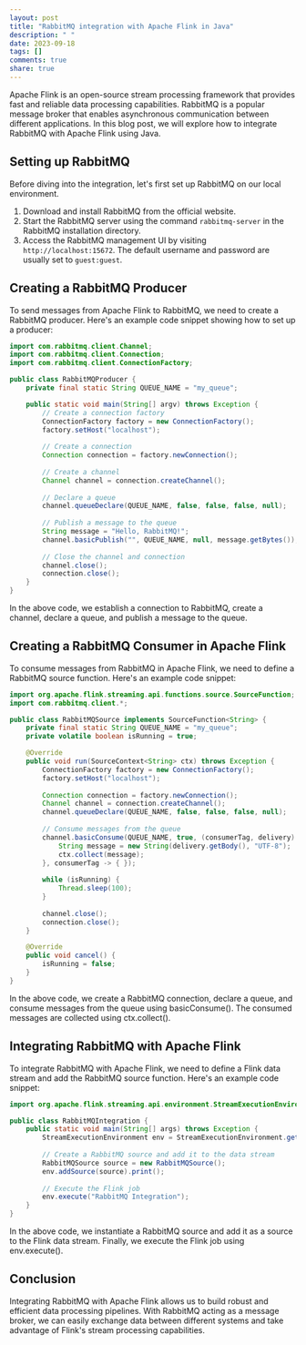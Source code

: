 ```yaml
---
layout: post
title: "RabbitMQ integration with Apache Flink in Java"
description: " "
date: 2023-09-18
tags: []
comments: true
share: true
---
```


Apache Flink is an open-source stream processing framework that provides fast and reliable data processing capabilities. RabbitMQ is a popular message broker that enables asynchronous communication between different applications. In this blog post, we will explore how to integrate RabbitMQ with Apache Flink using Java.

## Setting up RabbitMQ

Before diving into the integration, let's first set up RabbitMQ on our local environment. 

1. Download and install RabbitMQ from the official website.
2. Start the RabbitMQ server using the command `rabbitmq-server` in the RabbitMQ installation directory.
3. Access the RabbitMQ management UI by visiting `http://localhost:15672`. The default username and password are usually set to `guest:guest`.

## Creating a RabbitMQ Producer

To send messages from Apache Flink to RabbitMQ, we need to create a RabbitMQ producer. Here's an example code snippet showing how to set up a producer:

```java
import com.rabbitmq.client.Channel;
import com.rabbitmq.client.Connection;
import com.rabbitmq.client.ConnectionFactory;

public class RabbitMQProducer {
    private final static String QUEUE_NAME = "my_queue";

    public static void main(String[] argv) throws Exception {
        // Create a connection factory
        ConnectionFactory factory = new ConnectionFactory();
        factory.setHost("localhost");
        
        // Create a connection
        Connection connection = factory.newConnection();
        
        // Create a channel
        Channel channel = connection.createChannel();
        
        // Declare a queue
        channel.queueDeclare(QUEUE_NAME, false, false, false, null);
        
        // Publish a message to the queue
        String message = "Hello, RabbitMQ!";
        channel.basicPublish("", QUEUE_NAME, null, message.getBytes());
        
        // Close the channel and connection
        channel.close();
        connection.close();
    }
}
```

In the above code, we establish a connection to RabbitMQ, create a channel, declare a queue, and publish a message to the queue.

## Creating a RabbitMQ Consumer in Apache Flink

To consume messages from RabbitMQ in Apache Flink, we need to define a RabbitMQ source function. Here's an example code snippet:

```java
import org.apache.flink.streaming.api.functions.source.SourceFunction;
import com.rabbitmq.client.*;

public class RabbitMQSource implements SourceFunction<String> {
    private final static String QUEUE_NAME = "my_queue";
    private volatile boolean isRunning = true;

    @Override
    public void run(SourceContext<String> ctx) throws Exception {
        ConnectionFactory factory = new ConnectionFactory();
        factory.setHost("localhost");
        
        Connection connection = factory.newConnection();
        Channel channel = connection.createChannel();
        channel.queueDeclare(QUEUE_NAME, false, false, false, null);
        
        // Consume messages from the queue
        channel.basicConsume(QUEUE_NAME, true, (consumerTag, delivery) -> {
            String message = new String(delivery.getBody(), "UTF-8");
            ctx.collect(message);
        }, consumerTag -> { });
        
        while (isRunning) {
            Thread.sleep(100);
        }
        
        channel.close();
        connection.close();
    }

    @Override
    public void cancel() {
        isRunning = false;
    }
}
```

In the above code, we create a RabbitMQ connection, declare a queue, and consume messages from the queue using basicConsume(). The consumed messages are collected using ctx.collect().

## Integrating RabbitMQ with Apache Flink

To integrate RabbitMQ with Apache Flink, we need to define a Flink data stream and add the RabbitMQ source function. Here's an example code snippet:

```java
import org.apache.flink.streaming.api.environment.StreamExecutionEnvironment;

public class RabbitMQIntegration {
    public static void main(String[] args) throws Exception {
        StreamExecutionEnvironment env = StreamExecutionEnvironment.getExecutionEnvironment();
        
        // Create a RabbitMQ source and add it to the data stream
        RabbitMQSource source = new RabbitMQSource();
        env.addSource(source).print();
        
        // Execute the Flink job
        env.execute("RabbitMQ Integration");
    }
}
```

In the above code, we instantiate a RabbitMQ source and add it as a source to the Flink data stream. Finally, we execute the Flink job using env.execute().

## Conclusion

Integrating RabbitMQ with Apache Flink allows us to build robust and efficient data processing pipelines. With RabbitMQ acting as a message broker, we can easily exchange data between different systems and take advantage of Flink's stream processing capabilities.